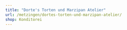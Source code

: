 ```yaml
---
title: "Dorte's Torten und Marzipan Atelier"
url: /metzingen/dortes-torten-und-marzipan-atelier/
shop: Konditorei
---
```

